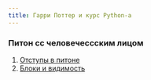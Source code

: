 ```yaml
---
title: Гарри Поттер и курс Python-а
---
```

### Питон сс человечессским лицом
1. [Отступы в питоне](http://alexeyev.github.io/python-indents.html)
2. [Блоки и видимость]()
